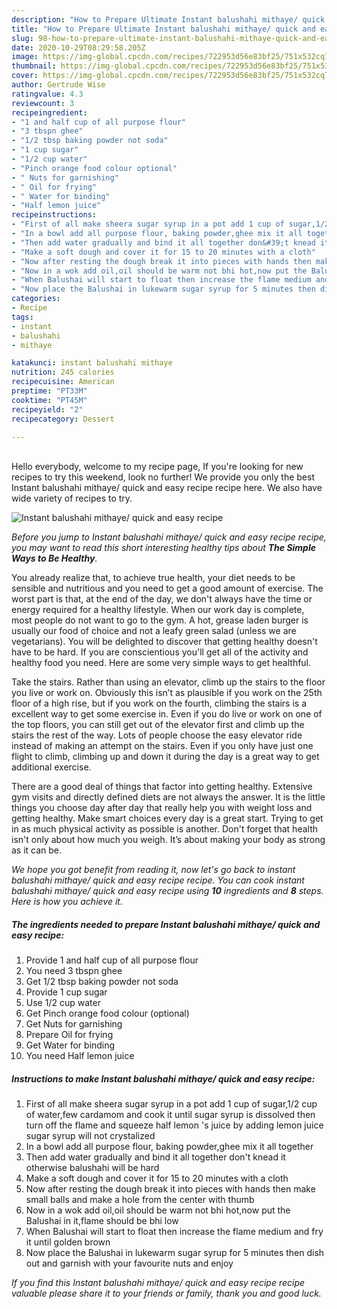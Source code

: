 ```yaml
---
description: "How to Prepare Ultimate Instant balushahi mithaye/ quick and easy recipe"
title: "How to Prepare Ultimate Instant balushahi mithaye/ quick and easy recipe"
slug: 98-how-to-prepare-ultimate-instant-balushahi-mithaye-quick-and-easy-recipe
date: 2020-10-29T08:29:58.205Z
image: https://img-global.cpcdn.com/recipes/722953d56e83bf25/751x532cq70/instant-balushahi-mithaye-quick-and-easy-recipe-recipe-main-photo.jpg
thumbnail: https://img-global.cpcdn.com/recipes/722953d56e83bf25/751x532cq70/instant-balushahi-mithaye-quick-and-easy-recipe-recipe-main-photo.jpg
cover: https://img-global.cpcdn.com/recipes/722953d56e83bf25/751x532cq70/instant-balushahi-mithaye-quick-and-easy-recipe-recipe-main-photo.jpg
author: Gertrude Wise
ratingvalue: 4.3
reviewcount: 3
recipeingredient:
- "1 and half cup of all purpose flour"
- "3 tbspn ghee"
- "1/2 tbsp baking powder not soda"
- "1 cup sugar"
- "1/2 cup water"
- "Pinch orange food colour optional"
- " Nuts for garnishing"
- " Oil for frying"
- " Water for binding"
- "Half lemon juice"
recipeinstructions:
- "First of all make sheera sugar syrup in a pot add 1 cup of sugar,1/2 cup of water,few cardamom and cook it until sugar syrup is dissolved then turn off the flame and squeeze half lemon &#39;s juice by adding lemon juice sugar syrup will not crystalized"
- "In a bowl add all purpose flour, baking powder,ghee mix it all together"
- "Then add water gradually and bind it all together don&#39;t knead it otherwise balushahi will be hard"
- "Make a soft dough and cover it for 15 to 20 minutes with a cloth"
- "Now after resting the dough break it into pieces with hands then make small balls and make a hole from the center with thumb"
- "Now in a wok add oil,oil should be warm not bhi hot,now put the Balushai in it,flame should be bhi low"
- "When Balushai will start to float then increase the flame medium and fry it until golden brown"
- "Now place the Balushai in lukewarm sugar syrup for 5 minutes then dish out and garnish with your favourite nuts and enjoy"
categories:
- Recipe
tags:
- instant
- balushahi
- mithaye

katakunci: instant balushahi mithaye 
nutrition: 245 calories
recipecuisine: American
preptime: "PT33M"
cooktime: "PT45M"
recipeyield: "2"
recipecategory: Dessert

---
```

<br>
Hello everybody, welcome to my recipe page, If you're looking for new recipes to try this weekend, look no further! We provide you only the best Instant balushahi mithaye/ quick and easy recipe recipe here. We also have wide variety of recipes to try.
<br>


![Instant balushahi mithaye/ quick and easy recipe](https://img-global.cpcdn.com/recipes/722953d56e83bf25/751x532cq70/instant-balushahi-mithaye-quick-and-easy-recipe-recipe-main-photo.jpg)

<i>Before you jump to Instant balushahi mithaye/ quick and easy recipe recipe, you may want to read this short interesting healthy tips about <strong>The Simple Ways to Be Healthy</strong>.</i>

You already realize that, to achieve true health, your diet needs to be sensible and nutritious and you need to get a good amount of exercise. The worst part is that, at the end of the day, we don't always have the time or energy required for a healthy lifestyle. When our work day is complete, most people do not want to go to the gym. A hot, grease laden burger is usually our food of choice and not a leafy green salad (unless we are vegetarians). You will be delighted to discover that getting healthy doesn't have to be hard. If you are conscientious you'll get all of the activity and healthy food you need. Here are some very simple ways to get healthful.

Take the stairs. Rather than using an elevator, climb up the stairs to the floor you live or work on. Obviously this isn’t as plausible if you work on the 25th floor of a high rise, but if you work on the fourth, climbing the stairs is a excellent way to get some exercise in. Even if you do live or work on one of the top floors, you can still get out of the elevator first and climb up the stairs the rest of the way. Lots of people choose the easy elevator ride instead of making an attempt on the stairs. Even if you only have just one flight to climb, climbing up and down it during the day is a great way to get additional exercise. 

There are a good deal of things that factor into getting healthy. Extensive gym visits and directly defined diets are not always the answer. It is the little things you choose day after day that really help you with weight loss and getting healthy. Make smart choices every day is a great start. Trying to get in as much physical activity as possible is another. Don't forget that health isn't only about how much you weigh. It’s about making your body as strong as it can be. 


<i>We hope you got benefit from reading it, now let's go back to instant balushahi mithaye/ quick and easy recipe recipe. You can cook instant balushahi mithaye/ quick and easy recipe using <strong>10</strong> ingredients and <strong>8</strong> steps. Here is how you achieve it.
</i>

##### The ingredients needed to prepare Instant balushahi mithaye/ quick and easy recipe:

1. Provide 1 and half cup of all purpose flour
1. You need 3 tbspn ghee
1. Get 1/2 tbsp baking powder not soda
1. Provide 1 cup sugar
1. Use 1/2 cup water
1. Get Pinch orange food colour (optional)
1. Get  Nuts for garnishing
1. Prepare  Oil for frying
1. Get  Water for binding
1. You need Half lemon juice


##### Instructions to make Instant balushahi mithaye/ quick and easy recipe:

1. First of all make sheera sugar syrup in a pot add 1 cup of sugar,1/2 cup of water,few cardamom and cook it until sugar syrup is dissolved then turn off the flame and squeeze half lemon &#39;s juice by adding lemon juice sugar syrup will not crystalized
1. In a bowl add all purpose flour, baking powder,ghee mix it all together
1. Then add water gradually and bind it all together don&#39;t knead it otherwise balushahi will be hard
1. Make a soft dough and cover it for 15 to 20 minutes with a cloth
1. Now after resting the dough break it into pieces with hands then make small balls and make a hole from the center with thumb
1. Now in a wok add oil,oil should be warm not bhi hot,now put the Balushai in it,flame should be bhi low
1. When Balushai will start to float then increase the flame medium and fry it until golden brown
1. Now place the Balushai in lukewarm sugar syrup for 5 minutes then dish out and garnish with your favourite nuts and enjoy


<i>If you find this Instant balushahi mithaye/ quick and easy recipe recipe valuable please share it to your friends or family, thank you and good luck.</i>
